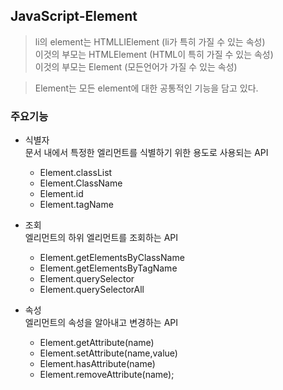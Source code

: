 ## JavaScript-Element

> li의 element는 HTMLLIElement  (li가 특히 가질 수 있는 속성)<br>
> 이것의 부모는 HTMLElement  (HTML이 특히 가질 수 있는 속성)<br>
> 이것의 부모는 Element  (모든언어가 가질 수 있는 속성)<br>

> Element는 모든 element에 대한 공통적인 기능을 담고 있다.

### 주요기능
- 식별자<br>
문서 내에서 특정한 엘리먼트를 식별하기 위한 용도로 사용되는 API
  + Element.classList
  + Element.ClassName
  + Element.id
  + Element.tagName

- 조회<br>
엘리먼트의 하위 엘리먼트를 조회하는 API
  + Element.getElementsByClassName
  + Element.getElementsByTagName
  + Element.querySelector
  + Element.querySelectorAll

- 속성<br>
엘리먼트의 속성을 알아내고 변경하는 API
  + Element.getAttribute(name)
  + Element.setAttribute(name,value)
  + Element.hasAttribute(name)
  + Element.removeAttribute(name);
